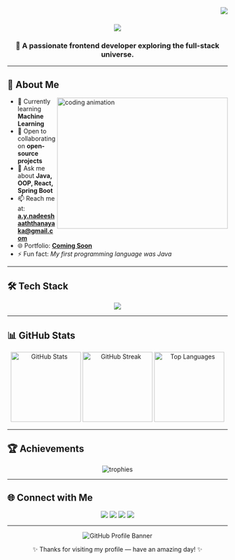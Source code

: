 <!-- Profile Views Badge -->
<img align="right" src="https://visitor-badge.laobi.icu/badge?page_id=techy-404.techy-404" />

<h1 align="center">
  <img src="https://readme-typing-svg.herokuapp.com/?font=Righteous&size=35&center=true&vCenter=true&width=600&height=70&duration=4000&lines=Hi+There!+👋;+I'm+Techy+404!;+Frontend+%26+Full-Stack+Developer" />
</h1>

<h3 align="center">🚀 A passionate frontend developer exploring the full-stack universe.</h3>

---

## 💫 About Me  

<img align="right" height="300" width="390" src="aboutme1.png" alt="coding animation" />

- 🌱 Currently learning **Machine Learning**  
- 👯 Open to collaborating on **open-source projects**  
- 💬 Ask me about **Java, OOP, React, Spring Boot**  
- 📫 Reach me at: **a.y.nadeeshaaththanayaka@gmail.com**  
- 🌐 Portfolio: **[Coming Soon](#)**  
- ⚡ Fun fact: *My first programming language was Java*  

---

## 🛠️ Tech Stack  

<p align="center">
  <img src="https://skillicons.dev/icons?i=react,nextjs,nodejs,html,css,bootstrap,tailwind,mongodb,mysql,firebase,heroku,androidstudio,figma,git,framer" />
</p>

---

## 📊 GitHub Stats  

<div align="center">
  <img src="https://github-readme-stats.vercel.app/api?username=techy-404&show_icons=true&theme=tokyonight&hide_border=true" alt="GitHub Stats" height="160"/>
  <img src="https://github-readme-streak-stats.herokuapp.com/?user=techy-404&theme=tokyonight&hide_border=true" alt="GitHub Streak" height="160"/>
  <img src="https://github-readme-stats.vercel.app/api/top-langs?username=techy-404&layout=compact&theme=tokyonight&hide_border=true" alt="Top Languages" height="160"/>
</div>

---

## 🏆 Achievements  

<p align="center">
  <img src="https://github-profile-trophy.vercel.app/?username=techy-404&theme=tokyonight&margin-w=10&margin-h=10&no-frame=true&row=1&column=6" alt="trophies"/>
</p>

---

## 🌐 Connect with Me  

<p align="center">
  <a href="https://x.com/techy_404" target="_blank"><img src="https://img.shields.io/badge/X%20(Twitter)-000000?style=for-the-badge&logo=x&logoColor=white" /></a>
  <a href="https://www.linkedin.com/in/techy404" target="_blank"><img src="https://img.shields.io/badge/LinkedIn-0A66C2?style=for-the-badge&logo=linkedin&logoColor=white" /></a>
  <a href="https://web.facebook.com/profile.php?id=61580509814621" target="_blank"><img src="https://img.shields.io/badge/Facebook-0866FF?style=for-the-badge&logo=facebook&logoColor=white" /></a>
  <a href="https://www.instagram.com/techy._.404/" target="_blank"><img src="https://img.shields.io/badge/Instagram-E4405F?style=for-the-badge&logo=instagram&logoColor=white" /></a>
</p>  

---

<div align="center">
  <img src="https://raw.githubusercontent.com/halfrost/halfrost/master/icons/header_.png" alt="GitHub Profile Banner">
</div>  

<p align="center">✨ Thanks for visiting my profile — have an amazing day! ✨</p>

